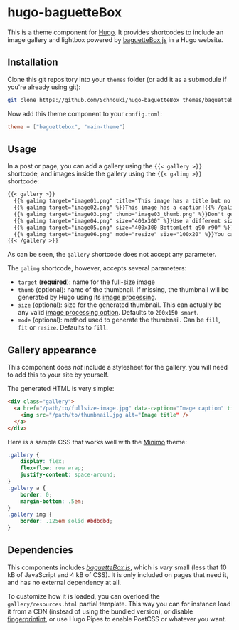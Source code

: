 # hugo-baguetteBox

This is a theme component for [Hugo](https://gohugo.io/). It provides shortcodes to include an image gallery and
lightbox powered by [baguetteBox.js](https://github.com/feimosi/baguetteBox.js) in a Hugo website.


## Installation

Clone this git repository into your `themes` folder (or add it as a submodule if you're already using git):

```sh
git clone https://github.com/Schnouki/hugo-baguetteBox themes/baguettebox
```

Now add this theme component to your `config.toml`:

```toml
theme = ["baguettebox", "main-theme"]
```


## Usage

In a post or page, you can add a gallery using the `{{< gallery >}}` shortcode, and images inside the gallery using the
`{{< galimg >}}` shortcode:

```markdown
{{< gallery >}}
  {{% galimg target="image01.png" title="This image has a title but no caption!" /%}}
  {{% galimg target="image02.png" %}}This image has a caption!{{% /galimg %}}
  {{% galimg target="image03.png" thumb="image03_thumb.png" %}}Don't generate the thumbnail for this one, use an existing file.{{% /galimg %}}
  {{% galimg target="image04.png" size="400x300" %}}Use a different size for the thumbnail…{{% /galimg %}}
  {{% galimg target="image05.png" size="400x300 BottomLeft q90 r90" %}}You can actually use any option supported by Hugo's image processing.{{% /galimg %}}
  {{% galimg target="image06.png" mode="resize" size="100x20" %}}You can also choose the image processing method.{{% /galimg %}}
{{< /gallery >}}
```

As can be seen, the `gallery` shortcode does not accept any parameter.

The `galimg` shortcode, however, accepts several parameters:
- `target` (**required**): name for the full-size image
- `thumb` (optional): name of the thumbnail. If missing, the thumbnail will be generated by Hugo using its [image
  processing](https://gohugo.io/content-management/image-processing).
- `size` (optional): size for the generated thumbnail. This can actually be any valid [image processing
  option](https://gohugo.io/content-management/image-processing/#image-processing-options). Defaults to `200x150 smart`.
- `mode` (optional): method used to generate the thumbnail. Can be `fill`, `fit` or `resize`. Defaults to `fill`.


## Gallery appearance

This component does *not* include a stylesheet for the gallery, you will need to add this to your site by yourself.

The generated HTML is very simple:

```html
<div class="gallery">
  <a href="/path/to/fullsize-image.jpg" data-caption="Image caption" title="Image title">
    <img src="/path/to/thumbnail.jpg alt="Image title" />
  </a>
</div>
```

Here is a sample CSS that works well with the [Minimo](https://github.com/MunifTanjim/minimo) theme:

```css
.gallery {
    display: flex;
    flex-flow: row wrap;
    justify-content: space-around;
}
.gallery a {
    border: 0;
    margin-bottom: .5em;
}
.gallery img {
    border: .125em solid #bdbdbd;
}
```


## Dependencies

This components includes [*baguetteBox.js*](https://github.com/feimosi/baguetteBox.js), which is *very* small (less that
10 kB of JavaScript and 4 kB of CSS). It is only included on pages that need it, and has no external dependency at all.

To customize how it is loaded, you can overload the `gallery/resources.html` partial template. This way you can for instance load it from a CDN (instead of using the bundled version), or disable [fingerprintint](https://gohugo.io/hugo-pipes/fingerprint/), or use Hugo Pipes to enable PostCSS or whatever you want.
